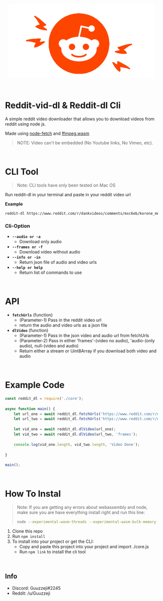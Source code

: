 <p align="center">
<img src="./reddit-readme.gif"></img>
</p>
<br>

# Reddit-vid-dl  & Reddit-dl Cli
<p>A simple reddit video downloader that allows you to download videos from reddit using node js.</o>
<p>Made using <a href="https://www.npmjs.com/package/node-fetch">node-fetch</a> and <a href="https://github.com/ffmpegwasm/ffmpeg.wasm">ffmpeg.wasm</a></p>

> NOTE: Video can't be embedded (No Youtube links, No Vimeo, etc).

</br>

# CLI Tool

>Note: CLI tools have only been tested on Mac OS

<p>Run reddit-dl in your terminal and paste in your reddit video url</p>

**Example**
```sh
reddit-dl https://www.reddit.com/r/dankvideos/comments/mxc6eb/korone_meme/
```

### Cli-Option
- **`--audio or -a`**
  - Download only audio 
- **`--frames or -f`** 
  -  Download video without audio
- **`--info or -in`** 
  -  Return json file of audio and video urls
- **`--help or help`** 
  -  Return list of commands to use

</br>

# API
- **`fetchUrls`** (function)
  -  (Parameter-1) Pass in the reddit video url 
  -  return the audio and video urls as a json file
- **`dlVideo`** (function) 
  - (Parameter-1) Pass in the json video and audio url from fetchUrls
  - (Parameter-2) Pass in either 'frames'-(video no audio), 'audio-(only audio), null-(video and audio)
  - Return either a stream or Uint8Array if you download both video and audio  

</br>

# Example Code
```js
const reddit_dl = require('./core');

async function main() {
    let url_one = await reddit_dl.fetchUrls('https://www.reddit.com/r/dankvideos/comments/mxc6eb/korone_meme/');
    let url_two = await reddit_dl.fetchUrls('https://www.reddit.com/r/dankvideos/comments/mxpjv4/i_miss_that_guy/');

    let vid_one = await reddit_dl.dlVideo(url_one);
    let vid_two = await reddit_dl.dlVideo(url_two, 'frames');

    console.log(vid_one.length, vid_two.length, 'Video Done');

}

main();
```
</br>

# How To Instal
> Note: If you are getting any errors about webassembly and node, make sure you are have everything install right and run this line: 
> ```sh 
> node --experimental-wasm-threads --experimental-wasm-bulk-memory [index.js or whatever]
> ```
1. Clone this repo
2. Run `` npm install ``
3. To install into your project or get the CLI:
   - Copy and paste this project into your project and import ./core.js
   - Run ```npm link``` to install the cli tool
  
</br>

## Info
- Discord: Guuzzeji#2245
- Reddit: /u/Guuzzeji
